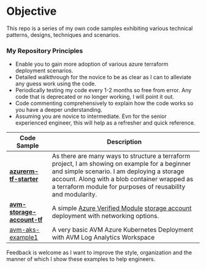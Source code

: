 # Objective

This repo is a series of my own code samples exhibiting various technical patterns, designs, techniques and scenarios. 

### My Repository Principles
* Enable you to gain more adoption of various azure terraform deployment scenarios.
* Detailed walkthrough for the novice to be as clear as I can to alleviate any guess work using the code.
* Periodically testing my code every 1-2 months so free from error. Any code that is deprecated or no longer working, I will point it out.
* Code commenting comprehensively to explain how the code works so you have a deeper understanding. 
* Assuming you are novice to intermediate. Evn for the senior experienced engineer, this will help as a refresher and quick reference. 

| Code Sample | Description |
| ------ | ----------- |
| __[azurerm-tf-starter](https://github.com/RoyKimYYZ/az-terraform-cicd/tree/main/azurerm-tf-starter)__   | As there are many ways to structure a terraform project, I am showing on example for a beginner and simple scenario. I am deploying a storage account. Along with a blob container wrapped as a terraform module for purposes of reusability and modularity. |
| __[avm-storage-account-tf](https://github.com/RoyKimYYZ/az-terraform-cicd/tree/main/avm-storage-account-tf)__ | A simple [Azure Verified Module](https://azure.github.io/Azure-Verified-Modules/) [storage account](https://registry.terraform.io/modules/Azure/avm-res-storage-storageaccount/azurerm/latest) deployment with networking options. |
| [avm-aks-example1](/avm-aks-example1-tf)    | A very basic AVM Azure Kubernetes Deployment with AVM Log Analytics Workspace |


Feedback is welcome as I want to improve the style, organization and the manner of which I show these examples to help engineers.

